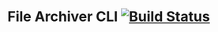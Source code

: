 # File Archiver CLI [![Build Status](https://travis-ci.com/arpad1337/file-archiver.svg?branch=master)](https://travis-ci.com/arpad1337/file-archiver)